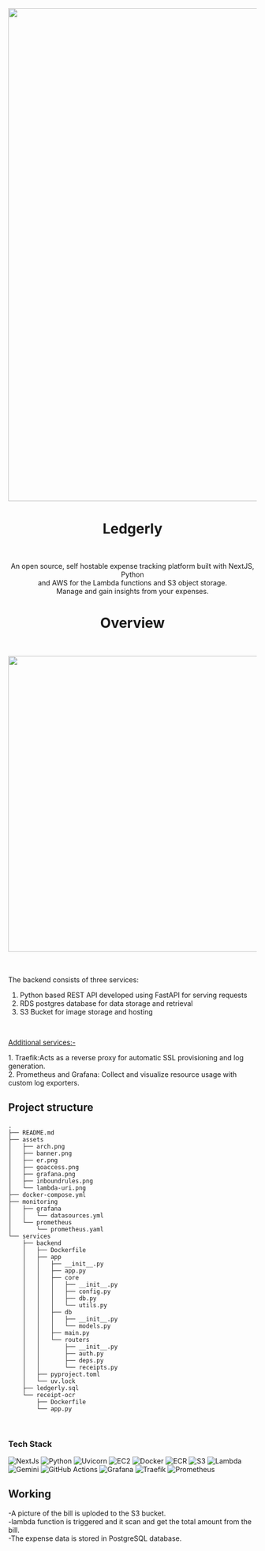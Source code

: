 

<img src="https://github.com/user-attachments/assets/1f7fa88b-1991-4129-a5f2-d93b26f9c341" width="1000" />



<h1 align="center">Ledgerly</h1>
<br>
<p align="center">
An open source, self hostable expense tracking platform built with NextJS, Python
<br>
and AWS for the Lambda functions and S3 object storage.
<br>
Manage and gain insights from your expenses.
<br>
</p>

<h1 align="center">Overview</h1>
<br>
<p align="center">
<img src="https://github.com/user-attachments/assets/373d6857-c452-44d3-90f6-090236fa53bf" width="600" />
<br>
 
</p>
<br>
<br>
The backend consists of three services:

1. Python based REST API developed using FastAPI for serving requests <br>
2. RDS postgres database for data storage and retrieval <br>
3. S3 Bucket for image storage and hosting 
<br>
<p style="text-decoration: underline;">Additional services:-</p>
1. Traefik:Acts as a reverse proxy for automatic SSL provisioning and log generation.<br>
2. Prometheus and Grafana: Collect and visualize resource usage with custom log exporters.<br>


## Project structure 

```
.
├── README.md
├── assets
│   ├── arch.png
│   ├── banner.png
│   ├── er.png
│   ├── goaccess.png
│   ├── grafana.png
│   ├── inboundrules.png
│   └── lambda-uri.png
├── docker-compose.yml
├── monitoring
│   ├── grafana
│   │   └── datasources.yml
│   └── prometheus
│       └── prometheus.yaml
└── services
    ├── backend
    │   ├── Dockerfile
    │   ├── app
    │   │   ├── __init__.py
    │   │   ├── app.py
    │   │   ├── core
    │   │   │   ├── __init__.py
    │   │   │   ├── config.py
    │   │   │   ├── db.py
    │   │   │   └── utils.py
    │   │   ├── db
    │   │   │   ├── __init__.py
    │   │   │   └── models.py
    │   │   ├── main.py
    │   │   └── routers
    │   │       ├── __init__.py
    │   │       ├── auth.py
    │   │       ├── deps.py
    │   │       └── receipts.py
    │   ├── pyproject.toml
    │   └── uv.lock
    ├── ledgerly.sql
    └── receipt-ocr
        ├── Dockerfile
        └── app.py

```
<br>

### Tech Stack
![NextJs](https://img.shields.io/badge/Nextjs-black?style=for-the-badge&logo=nextdotjs&logoColor=white)
![Python](https://img.shields.io/badge/Python-blue?style=for-the-badge&logo=python&logoColor=white)
![Uvicorn](https://img.shields.io/badge/uvicorn-E6526F.svg?style=for-the-badge&logo=gunicorn&logoColor=white)
![EC2](https://img.shields.io/badge/ec2-orange?style=for-the-badge&logo=amazon-ec2&logoColor=white)
![Docker](https://img.shields.io/badge/docker-%230db7ed.svg?style=for-the-badge&logo=docker&logoColor=white)
![ECR](https://img.shields.io/badge/ecr-f06611.svg?style=for-the-badge&logo=square&logoColor=white)
![S3](https://img.shields.io/badge/S3-darkgreen?style=for-the-badge&logo=amazon-s3&logoColor=white)
![Lambda](https://img.shields.io/badge/Lambda-FF9900?style=for-the-badge&logo=aws-lambda&logoColor=white)
![Gemini](https://img.shields.io/badge/gemini-8E75B2?style=for-the-badge&logo=google%20gemini&logoColor=white)
![GitHub Actions](https://img.shields.io/badge/github%20actions-%232671E5.svg?style=for-the-badge&logo=githubactions&logoColor=white)
![Grafana](https://img.shields.io/badge/grafana-%23F46800.svg?style=for-the-badge&logo=grafana&logoColor=white)
![Traefik](https://img.shields.io/badge/Traefik-%2300ADD8.svg?style=for-the-badge&logo=go&logoColor=white)
![Prometheus](https://img.shields.io/badge/Prometheus-E6522C?style=for-the-badge&logo=Prometheus&logoColor=white)

## Working
-A picture of the bill is uploded to the S3 bucket. 
<br>
-lambda function is triggered and it scan and get the total amount from the bill.
<br>
-The expense data is stored in PostgreSQL database.



 





